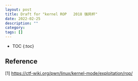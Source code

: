 ```yaml
---
layout: post
title: Draft for "kernel ROP   2018 强网杯"
date: 2022-02-25
description: ""
category: 
tags: []
---
```

* TOC
{:toc}

## Reference

[1] <https://ctf-wiki.org/pwn/linux/kernel-mode/exploitation/rop/>

